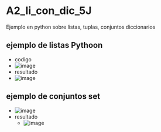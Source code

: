# A2_li_con_dic_5J
Ejemplo en python sobre listas, tuplas, conjuntos diccionarios
## ejemplo de listas Pythoon
- codigo
- ![image](https://github.com/user-attachments/assets/871f4724-ba1e-42b1-9a01-1fbac0a1b7fd)
- resultado
- ![image](https://github.com/user-attachments/assets/833122da-9a31-4f9e-9682-c05e275b116b)
## ejemplo de conjuntos set
- ![image](https://github.com/user-attachments/assets/f3703951-b512-4543-b411-7a174372b91f)
- resultado
  - ![image](https://github.com/user-attachments/assets/d9869c5a-7f23-4480-8c02-2d0b943854b0)


